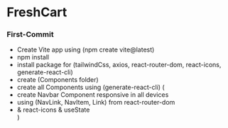 # FreshCart 
### First-Commit

- Create Vite app using (npm create vite@latest)
- npm install
- install package for (tailwindCss, axios, react-router-dom, react-icons, generate-react-cli)
- create (Components folder)
- create all Components using (generate-react-cli)
(
- create Navbar Component responsive in all devices 
- using (NavLink, NavItem, Link) from react-router-dom
- & react-icons & useState  
)
